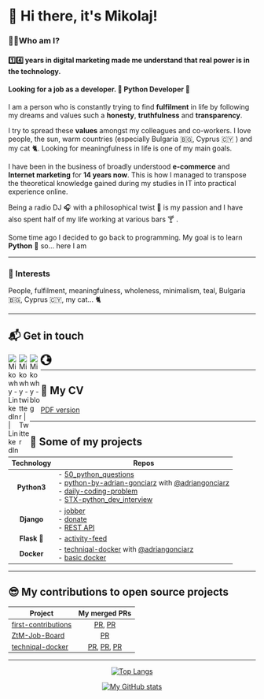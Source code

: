# 👋 Hi there, it's Mikolaj!

### 👨‍💻Who am I?

#### 1️⃣4️⃣  years in digital marketing made me understand that real power is in the technology.
#### Looking for a job as a developer. 🐍 Python Developer 🐍

I am a person who is constantly trying to find **fulfilment** in life by following my dreams and values such a **honesty**, **truthfulness** and **transparency**.

I try to spread these **values** amongst my colleagues and co-workers. I love people, the sun, warm countries (especially Bulgaria 🇧🇬, Cyprus 🇨🇾 ) and my cat 🐈. Looking for meaningfulness in life is one of my main goals.

I have been in the business of broadly understood **e-commerce** and **Internet marketing** for **14 years now**. This is how I managed to transpose the theoretical knowledge gained during my studies in IT into practical experience online.

Being a radio DJ 🎧  with a philosophical twist 🤔 is my passion and I have also spent half of my life working at various bars 🍸 .

Some time ago I decided to go back to programming. My goal is to learn **Python** 🐍  so... here I am

---

### 💟 Interests
People, fulfilment, meaningfulness, wholeness, minimalism, teal, Bulgaria 🇧🇬, Cyprus 🇨🇾, my cat… 🐈

---

## 📬 Get in touch

[<img align="left" alt="Mikowhy - LinkedIn | LinkedIn" width="22px" src="https://cdn.jsdelivr.net/npm/simple-icons@v3/icons/linkedin.svg" />][linkedin]
[<img align="left" alt="Mikowhy - twitter | Twitter" width="22px" src="https://cdn.jsdelivr.net/npm/simple-icons@v3/icons/twitter.svg" />][twitter]
[<img align="left" alt="Mikowhy - blog" width="22px" src="https://cdn.jsdelivr.net/npm/simple-icons@3.6.0/icons/gmail.svg" />][mail]
[<img align="left" alt="Mikowhy - blog" width="22px" src="https://raw.githubusercontent.com/iconic/open-iconic/master/svg/globe.svg" />][website]

<br />

---

## 📄 My CV
[PDF version](https://github.com/mikowhy/mikowhy/blob/master/2020_CV-Mikolaj-Paczkowski.pdf)

---

## 🤖 Some of my projects

| Technology | Repos |
| :---------------: | --------------- |
|**Python3**| - [50_python_questions](https://github.com/mikowhy/50_python_questions)<br>- [python-by-adrian-gonciarz](https://github.com/mikowhy/python-by-adrian-gonciarz) with [@adriangonciarz](https://github.com/adriangonciarz)<br>- [daily-coding-problem](https://github.com/mikowhy/daily-coding-problem)<br>- [STX-python_dev_interview](https://github.com/mikowhy/STX-python_dev_interview)|
|**Django**| - [jobber](https://github.com/mikowhy/MPA_2020_Q2_final_project_CL_s22)<br>- [donate](https://github.com/mikowhy/WAR_PYT_S_22_oddam)<br>- [REST API](https://github.com/mikowhy/django-rest-framework-tutorial)|
|**Flask** 🤔|- [activity-feed](https://github.com/mikowhy/activity-feed)|
|**Docker**| - [techniqal-docker](https://github.com/mikowhy/techniqal-docker) with [@adriangonciarz](https://github.com/adriangonciarz)<br>- [basic docker](https://github.com/mikowhy/docker_exercise)|

---

## 😎 My contributions to open source projects

| Project | My merged PRs |
| -- | :--: |
| [first-contributions](https://github.com/firstcontributions/first-contributions) | [PR](https://github.com/firstcontributions/first-contributions/pull/29885), [PR](https://github.com/firstcontributions/first-contributions/pull/29856) |
|[ZtM-Job-Board](https://github.com/zero-to-mastery/ZtM-Job-Board) | [PR](https://github.com/zero-to-mastery/ZtM-Job-Board/pull/1432)|
| [techniqal-docker](https://github.com/adriangonciarz/techniqal-docker) | [PR](https://github.com/adriangonciarz/techniqal-docker/pull/4), [PR](https://github.com/adriangonciarz/techniqal-docker/pull/3), [PR](https://github.com/adriangonciarz/techniqal-docker/pull/2)|

---

<div align="center">

[![Top Langs](https://github-readme-stats.vercel.app/api/top-langs/?username=mikowhy&layout=compact&hide=Perl+6&hide_border=true)](https://github.com/mikowhy/)

[![My GitHub stats](https://github-readme-stats.vercel.app/api?username=mikowhy&count_private=true&show_icons=true&hide_border=true)](https://github.com/mikowhy/)

</div>

[linkedin]: https://www.linkedin.com/in/mikolajpaczkowski/
[twitter]: https://twitter.com/mikowhy
[mail]: mailto:mikolaj.paczkowski@gmail.com
[website]: https://mikowhy.pl/